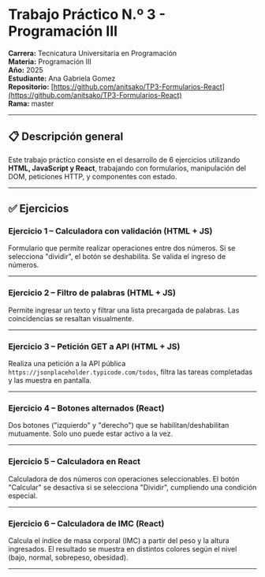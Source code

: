 # Trabajo Práctico N.º 3 - Programación III

**Carrera:** Tecnicatura Universitaria en Programación  
**Materia:** Programación III  
**Año:** 2025  
**Estudiante:** Ana Gabriela Gomez  
**Repositorio:** [https://github.com/anitsako/TP3-Formularios-React](https://github.com/anitsako/TP3-Formularios-React)  
**Rama:** master

---

## 📋 Descripción general

Este trabajo práctico consiste en el desarrollo de 6 ejercicios utilizando **HTML, JavaScript y React**, trabajando con formularios, manipulación del DOM, peticiones HTTP, y componentes con estado.

---

## ✅ Ejercicios

### Ejercicio 1 – Calculadora con validación (HTML + JS)
Formulario que permite realizar operaciones entre dos números. Si se selecciona "dividir", el botón se deshabilita. Se valida el ingreso de números.

---

### Ejercicio 2 – Filtro de palabras (HTML + JS)
Permite ingresar un texto y filtrar una lista precargada de palabras. Las coincidencias se resaltan visualmente.

---

### Ejercicio 3 – Petición GET a API (HTML + JS)
Realiza una petición a la API pública `https://jsonplaceholder.typicode.com/todos`, filtra las tareas completadas y las muestra en pantalla.

---

### Ejercicio 4 – Botones alternados (React)
Dos botones ("izquierdo" y "derecho") que se habilitan/deshabilitan mutuamente. Solo uno puede estar activo a la vez.

---

### Ejercicio 5 – Calculadora en React
Calculadora de dos números con operaciones seleccionables. El botón "Calcular" se desactiva si se selecciona "Dividir", cumpliendo una condición especial.

---

### Ejercicio 6 – Calculadora de IMC (React)
Calcula el índice de masa corporal (IMC) a partir del peso y la altura ingresados. El resultado se muestra en distintos colores según el nivel (bajo, normal, sobrepeso, obesidad).

---

